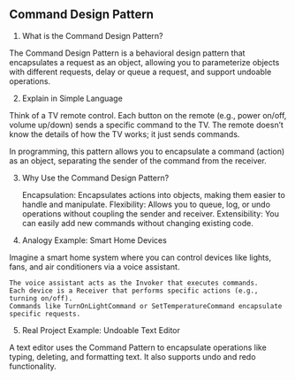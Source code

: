 ## Command Design Pattern

1. What is the Command Design Pattern?

The Command Design Pattern is a behavioral design pattern that encapsulates a request as an object, allowing you to parameterize objects with different requests, delay or queue a request, and support undoable operations.

2. Explain in Simple Language

Think of a TV remote control. Each button on the remote (e.g., power on/off, volume up/down) sends a specific command to the TV. The remote doesn’t know the details of how the TV works; it just sends commands.

In programming, this pattern allows you to encapsulate a command (action) as an object, separating the sender of the command from the receiver.

3. Why Use the Command Design Pattern?

    Encapsulation: Encapsulates actions into objects, making them easier to handle and manipulate.
    Flexibility: Allows you to queue, log, or undo operations without coupling the sender and receiver.
    Extensibility: You can easily add new commands without changing existing code.

4. Analogy Example: Smart Home Devices

Imagine a smart home system where you can control devices like lights, fans, and air conditioners via a voice assistant.

    The voice assistant acts as the Invoker that executes commands.
    Each device is a Receiver that performs specific actions (e.g., turning on/off).
    Commands like TurnOnLightCommand or SetTemperatureCommand encapsulate specific requests.

5. Real Project Example: Undoable Text Editor

A text editor uses the Command Pattern to encapsulate operations like typing, deleting, and formatting text. It also supports undo and redo functionality.